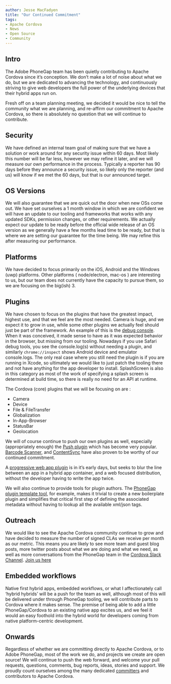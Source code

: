 ```yaml
---
author: Jesse MacFadyen
title: "Our Continued Commitment"
tags:
- Apache Cordova
- News
- Open Source
- Community
---
```


## Intro

The Adobe PhoneGap team has been quietly contributing to Apache Cordova since it’s conception. We don’t make a lot of noise about what we do, but we are dedicated to advancing the technology, and continuously striving to give web developers the full power of the underlying devices that their hybrid apps run on.

Fresh off on a team planning meeting, we decided it would be nice to tell the community what we are planning, and re-affirm our commitment to Apache Cordova, so there is absolutely no question that we will continue to contribute.

## Security

We have defined an internal team goal of making sure that we have a solution or work around for any security issue within 60 days.  Most likely this number will be far less, however we may refine it later, and we will measure our own performance in the process.  Typically a reporter has 90 days before they announce a security issue, so likely only the reporter (and us) will know if we met the 60 days, but that is our announced target.

## OS Versions

We will also guarantee that we are quick out the door when new OSs come out.  We have set ourselves a 1 month window in which we are confident we will have an update to our tooling and frameworks that works with any updated SDKs, permission changes, or other requirements.  We actually expect our update to be ready before the official wide release of an OS version as we generally have a few months lead time to be ready, but that is where we are setting our guarantee for the time being.  We may refine this after measuring our performance.

## Platforms

We have decided to focus primarily on the iOS, Android and the Windows (uwp) platforms. Other platforms ( node/electron, mac-os ) are interesting to us, but our team does not currently have the capacity to pursue them, so we are focusing on the big(ish) 3.

## Plugins

We have chosen to focus on the plugins that have the greatest impact, highest use, and that we feel are the most needed.  Camera is huge, and we expect it to grow in use, while some other plugins we actually feel should just be part of the framework.  An example of this is the [debug console](https://github.com/apache/cordova-plugin-console).  When it was conceived, it made sense to have as it was expected behavior in the browser, but missing from our tooling.  Nowadays if you use Safari debug tools, you see the console.log(s) without needing a plugin, and similarly `chrome://inspect` shows Android device and emulator console.logs.  The only real case where you still need the plugin is if you are running in Xcode, so ultimately we would like to just patch the tooling there and not have anything for the app developer to install. SplashScreen is also in this category as most of the work of specifying a splash screen is determined at build time, so there is really no need for an API at runtime.

The Cordova (core) plugins that we will be focusing on are :

- Camera
- Device
- File & FileTransfer
- Globalization
- In-App-Browser
- StatusBar
- Geolocation

We will of course continue to push our own plugins as well, especially (appropriately enough)  the [Push plugin](https://github.com/phonegap/phonegap-plugin-push) which has become very popular.  [Barcode Scanner](https://github.com/phonegap/phonegap-plugin-barcodescanner), and [ContentSync](https://github.com/phonegap/phonegap-plugin-contentsync) have also proven to be worthy of our continued commitment.

A [progressive web app plugin](https://github.com/phonegap/phonegap-plugin-pwa) is in it’s early days, but seeks to blur the line between an app in a hybrid app container, and a web focused distribution, without the developer having to write the app twice.

We will also continue to provide tools for plugin authors. The [PhoneGap plugin template tool](https://github.com/phonegap/phonegap-plugin-template), for example, makes it trivial to create a new boilerplate plugin and simplifies that critical first step of defining the associated metadata without having to lookup all the available xml/json tags.

## Outreach

We would like to see the Apache Cordova community continue to grow and have decided to measure the number of signed CLAs we receive per month as our metric. This means you are likely to see more team and guest blog posts, more twitter posts about what we are doing and what we need, as well as more conversations from the PhoneGap team in the [Cordova Slack Channel](https://cordova.slack.com/). [Join us here](http://slack.cordova.io/)

## Embedded workflows

Native first hybrid apps, embedded workflows, or what I affectionately call ‘hybrid hybrids’ will be a push for the team as well, although most of this will be delivered under through PhoneGap tooling, we will contribute parts to Cordova where it makes sense. The premise of being able to add a little PhoneGap/Cordova to an existing native app excites us, and we feel it would an easy foothold into the hybrid world for developers coming from native platform-centric development.

## Onwards

Regardless of whether we are committing directly to Apache Cordova, or to Adobe PhoneGap, most of the work we do, and projects we create are open source! We will continue to push the web forward, and welcome your pull requests, questions, comments, bug reports, ideas, stories and support. We proudly count ourselves among the many dedicated [committers](https://projects.apache.org/committee.html?cordova) and contributors to Apache Cordova.
